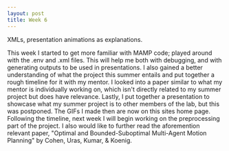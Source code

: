 ```yaml
---
layout: post
title: Week 6
---
```


XMLs, presentation animations as explanations.

This week I started to get more familiar with MAMP code; played around with the .env and .xml files. This will help me both with debugging, and with generating outputs to be used in presentations. I also gained a better understanding of what the project this summer entails and put together a rough timeline for it with my mentor. I looked into a paper similar to what my mentor is individually working on, which isn't directly related to my summer project but does have relevance. Lastly, I put together a presentation to showcase what my summer project is to other members of the lab, but this was postponed. The GIFs I made then are now on this sites home page. Following the timeline, next week I will begin working on the preprocessing part of the project. I also would like to further read the aforemention relevant paper, "Optimal and Bounded-Suboptimal Multi-Agent Motion Planning" by Cohen, Uras, Kumar, & Koenig.
